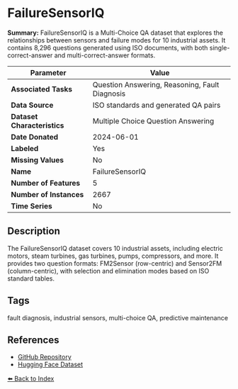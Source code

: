 # FailureSensorIQ

**Summary:** FailureSensorIQ is a Multi-Choice QA dataset that explores the relationships between sensors and failure modes for 10 industrial assets. It contains 8,296 questions generated using ISO documents, with both single-correct-answer and multi-correct-answer formats.

| Parameter | Value |
| --- | --- |
| **Associated Tasks** | Question Answering, Reasoning, Fault Diagnosis |
| **Data Source** | ISO standards and generated QA pairs |
| **Dataset Characteristics** | Multiple Choice Question Answering |
| **Date Donated** | 2024-06-01 |
| **Labeled** | Yes |
| **Missing Values** | No |
| **Name** | FailureSensorIQ |
| **Number of Features** | 5 |
| **Number of Instances** | 2667 |
| **Time Series** | No |

## Description

The FailureSensorIQ dataset covers 10 industrial assets, including electric motors, steam turbines, gas turbines, pumps, compressors, and more. It provides two question formats: FM2Sensor (row-centric) and Sensor2FM (column-centric), with selection and elimination modes based on ISO standard tables.

## Tags

fault diagnosis, industrial sensors, multi-choice QA, predictive maintenance

## References

- [GitHub Repository](https://github.com/IBM/FailureSensorIQ)
- [Hugging Face Dataset](https://huggingface.co/datasets/cc4718/FailureSensorIQ)

[⬅️ Back to Index](../README.md)
